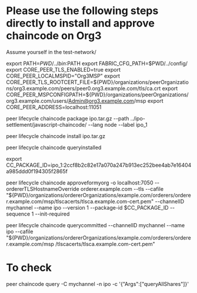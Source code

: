 # Please use the following steps directly to install and approve chaincode on Org3

Assume yourself in the test-network/

export PATH=${PWD}/../bin:$PATH
export FABRIC_CFG_PATH=$PWD/../config/
export CORE_PEER_TLS_ENABLED=true
export CORE_PEER_LOCALMSPID="Org3MSP"
export CORE_PEER_TLS_ROOTCERT_FILE=${PWD}/organizations/peerOrganizations/org3.example.com/peers/peer0.org3.example.com/tls/ca.crt
export CORE_PEER_MSPCONFIGPATH=${PWD}/organizations/peerOrganizations/org3.example.com/users/Admin@org3.example.com/msp
export CORE_PEER_ADDRESS=localhost:11051


peer lifecycle chaincode package ipo.tar.gz --path ../ipo-settlement/javascript-chaincode/ --lang node  --label ipo_1

peer lifecycle chaincode install ipo.tar.gz

peer lifecycle chaincode queryinstalled

export CC_PACKAGE_ID=ipo_1:2ccf8b2c82e17a070a247b913ec252bee4ab7e16404a985ddd0f194305f2865f

peer lifecycle chaincode approveformyorg -o localhost:7050 --ordererTLSHostnameOverride orderer.example.com --tls --cafile "${PWD}/organizations/ordererOrganizations/example.com/orderers/orderer.example.com/msp/tlscacerts/tlsca.example.com-cert.pem" --channelID mychannel --name ipo --version 1 --package-id $CC_PACKAGE_ID --sequence 1 --init-required

peer lifecycle chaincode querycommitted --channelID mychannel --name ipo --cafile "${PWD}/organizations/ordererOrganizations/example.com/orderers/orderer.example.com/msp
/tlscacerts/tlsca.example.com-cert.pem"

# To check

peer chaincode query -C mychannel -n ipo -c '{"Args":["queryAllShares"]}'